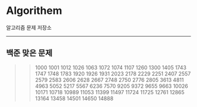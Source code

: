 # Algorithem

알고리즘 문제 저장소

<hr/>

## 백준 맞은 문제

> > 1000 1001 1012 1026 1063 1072 1074 1107 1260 1300 1405 1743 1747 1748 1783 1920 1926 1931 2023 2178 2229 2251 2407 2557 2579 2583 2606 2628 2667 2748 2750 2776 2805 3613 4811 4963 5052 5217 5567 6236 7570 9205 9372 9655 9663 10026 10171 10718 10989 11053 11399 11497 11724 11725 12761 12865 13164 13458 14501 14650 14888
